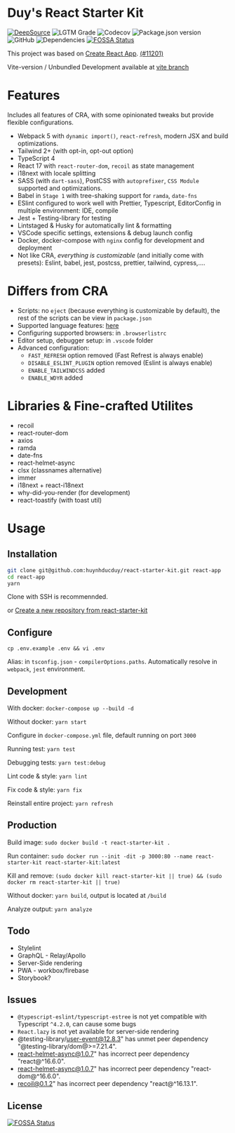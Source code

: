 # Duy's React Starter Kit

[![DeepSource](https://deepsource.io/gh/huynhducduy/react-starter-kit.svg/?label=resolved+issues)](https://deepsource.io/gh/huynhducduy/react-starter-kit/?ref=repository-badge)
![LGTM Grade](https://img.shields.io/lgtm/grade/javascript/github/huynhducduy/react-starter-kit?logo=lgtm)
![Codecov](https://img.shields.io/codecov/c/github/huynhducduy/react-starter-kit?logo=codecov&token=VLMIXK11LQ)
![Package.json version](https://img.shields.io/github/package-json/v/huynhducduy/react-starter-kit)
![GitHub](https://img.shields.io/github/license/huynhducduy/react-starter-kit)
![Dependencies](https://david-dm.org/huynhducduy/react-starter-kit.svg)
[![FOSSA Status](https://app.fossa.com/api/projects/git%2Bgithub.com%2Fhuynhducduy%2Freact-starter-kit.svg?type=shield)](https://app.fossa.com/projects/git%2Bgithub.com%2Fhuynhducduy%2Freact-starter-kit?ref=badge_shield)

This project was based on [Create React App](https://github.com/facebook/create-react-app). [(#11201)](https://github.com/facebook/create-react-app/pull/11201)

Vite-version / Unbundled Development available at [vite branch](https://github.com/huynhducduy/react-starter-kit/tree/vite)

# Features

Includes all features of CRA, with some opinionated tweaks but provide flexible configurations.

- Webpack 5 with `dynamic import()`, `react-refresh`, modern JSX and build optimizations.
- Tailwind 2+ (with opt-in, opt-out option)
- TypeScript 4
- React 17 with `react-router-dom`, `recoil` as state management
- i18next with locale splitting
- SASS (with `dart-sass`), PostCSS with `autoprefixer`, `CSS Module` supported and optimizations.
- Babel in `Stage 1` with tree-shaking support for `ramda`, `date-fns`
- ESlint configured to work well with Prettier, Typescript, EditorConfig in multiple environment: IDE, compile
- Jest + Testing-library for testing
- Lintstaged & Husky for automatically lint & formatting
- VSCode specific settings, extensions & debug launch config
- Docker, docker-compose with `nginx` config for development and deployment
- Not like CRA, _everything is customizable_ (and initially come with presets): Eslint, babel, jest, postcss, prettier, tailwind, cypress,....

# Differs from CRA

- Scripts: no `eject` (because everything is customizable by default), the rest of the scripts can be view in `package.json`
- Supported language features: [here](https://github.com/huynhducduy/babel-preset-duy)
- Configuring supported browsers: in `.browserlistrc`
- Editor setup, debugger setup: in `.vscode` folder
- Advanced configuration:
  - `FAST_REFRESH` option removed (Fast Refrest is always enable)
  - `DISABLE_ESLINT_PLUGIN` option removed (Eslint is always enable)
  - `ENABLE_TAILWINDCSS` added
  - `ENABLE_WDYR` added

# Libraries & Fine-crafted Utilites

- recoil
- react-router-dom
- axios
- ramda
- date-fns
- react-helmet-async
- clsx (classnames alternative)
- immer
- i18next + react-i18next
- why-did-you-render (for development)
- react-toastify (with toast util)

# Usage

## Installation

```sh
git clone git@github.com:huynhducduy/react-starter-kit.git react-app
cd react-app
yarn
```

Clone with SSH is recommennded.

or [Create a new repository from react-starter-kit](https://github.com/huynhducduy/react-starter-kit/generate)

## Configure

`cp .env.example .env && vi .env`

Alias: in `tsconfig.json` - `compilerOptions.paths`. Automatically resolve in `webpack`, `jest` environment.

## Development

With docker: `docker-compose up --build -d`

Without docker: `yarn start`

Configure in `docker-compose.yml` file, default running on port `3000`

Running test: `yarn test`

Debugging tests: `yarn test:debug`

Lint code & style: `yarn lint`

Fix code & style: `yarn fix`

Reinstall entire project: `yarn refresh`

## Production

Build image: `sudo docker build -t react-starter-kit .`

Run container: `sudo docker run --init -dit -p 3000:80 --name react-starter-kit react-starter-kit:latest`

Kill and remove: `(sudo docker kill react-starter-kit || true) && (sudo docker rm react-starter-kit || true)`

Without docker: `yarn build`, output is located at `/build`

Analyze output: `yarn analyze`

## Todo

- Stylelint
- GraphQL - Relay/Apollo
- Server-Side rendering
- PWA - workbox/firebase
- Storybook?

## Issues

- `@typescript-eslint/typescript-estree` is not yet compatible with Typescript `^4.2.0`, can cause some bugs
- `React.lazy` is not yet available for server-side rendering
- @testing-library/user-event@12.8.3" has unmet peer dependency "@testing-library/dom@>=7.21.4".
- react-helmet-async@1.0.7" has incorrect peer dependency "react@^16.6.0".
- react-helmet-async@1.0.7" has incorrect peer dependency "react-dom@^16.6.0".
- recoil@0.1.2" has incorrect peer dependency "react@^16.13.1".

## License

[![FOSSA Status](https://app.fossa.com/api/projects/git%2Bgithub.com%2Fhuynhducduy%2Freact-starter-kit.svg?type=large)](https://app.fossa.com/projects/git%2Bgithub.com%2Fhuynhducduy%2Freact-starter-kit?ref=badge_large)
